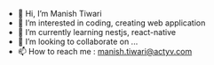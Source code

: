 - 👋 Hi, I’m Manish Tiwari
- 👀 I’m interested in coding, creating web application
- 🌱 I’m currently learning nestjs, react-native
- 💞️ I’m looking to collaborate on ...
- 📫 How to reach me : manish.tiwari@actyv.com

<!---
manish-actyv/manish-actyv is a ✨ special ✨ repository because its `README.md` (this file) appears on your GitHub profile.
You can click the Preview link to take a look at your changes.
--->
